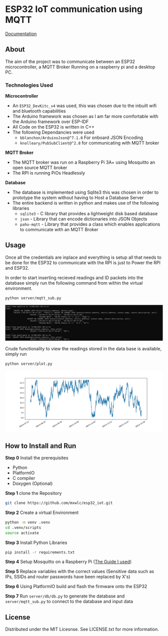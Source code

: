 # ESP32 IoT communication using MQTT
[Documentation](https://mxwlc.github.io/esp32_iot/)
## About
The aim of the project was to communicate between an ESP32 microcontroller, a MQTT Broker Running on a raspberry pi
 and a desktop PC.

### Technologies Used
**Microcontroller** 
 - An `ESP32_DevKitc_v4` was used, this was chosen due to the inbuilt wifi and bluetooth capabilities
 - The Arduino framework was chosen as I am far more comfortable with the Arduino framework over ESP-IDF
 - All Code on the ESP32 is written in C++
 - The following Dependancies were used
    - `bblanchon/ArduinoJson@^7.1.0` For onboard JSON Encoding
	- `knolleary/PubSubClient@^2.8` for communicating with MQTT broker

**MQTT Broker**
 - The MQTT broker was run on a Raspberry Pi 3A+ using Mosquitto an open source MQTT broker
 - The RPI is running PiOs Headlessly

**Database**
 - The database is implemented using Sqlite3 this was chosen in order to prototype the system without having to Host a Database Server
 - The entire backend is written in python and makes use of the following libraries
   - `sqlite3` - C library that provides a lightweight disk based database
   - `json` - Library that can encode dictionaries into JSON Objects
   - `paho-mqtt` - Library that provides a class which enables applications to communicate with an MQTT Broker

## Usage

Once all the credentials are inplace and everything is setup all that needs to be done for the ESP32 to communicate with the RPI is just to Power the RPI and ESP32.

In order to start inserting recieved readings and ID packets into the database simply run the following command from within the virtual environment.
```bash
python server/mqtt_sub.py
```
![Recieved Packets](images/recieved.png)

Crude functionality to view the readings stored in the data base is available, simply run
```bash
python server/plot.py
```
![Sensor Plot](images/randomwalk_output.jpg)

## How to Install and Run
**Step 0** Install the prerequisites
- Python 
- PlatformIO
- C compiler
- Doxygen (Optional)
 
**Step 1** clone the Repository
```bash
git clone https://github.com/mxwlc/esp32_iot.git
```
**Step 2** Create a virtual Environment
```bash
python -m venv .venv
cd .venv/scripts
source activate
```
**Step 3**
Install Python Libraries
```bash
pip install -r requirements.txt
```
**Step 4**
Setup Mosquitto on a Raspberry Pi ([The Guide I used](https://randomnerdtutorials.com/how-to-install-mosquitto-broker-on-raspberry-pi/))

**Step 5** Replace variables with the correct values (Sensitive data such as IPs, SSIDs and router passwords have been replaced by X's)

**Step 6** Using PlatformIO build and flash the firmware onto the ESP32

**Step 7** Run `server/db/db.py` to generate the database and `server/mqtt_sub.py` to connect to the database and input data

## License
Distributed under the MIT Licesnse. See LICENSE.txt for more information.

